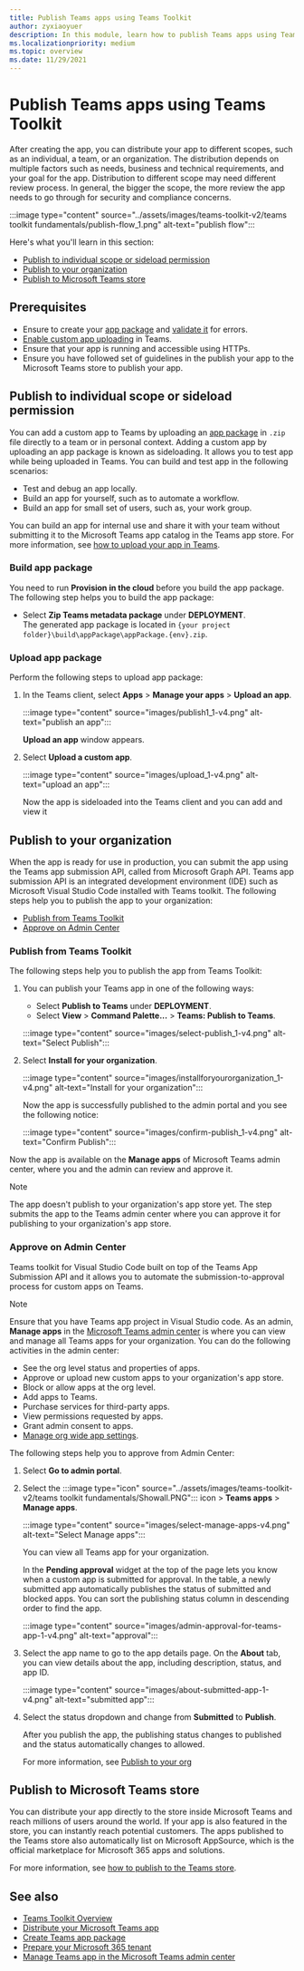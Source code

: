 ```yaml
---
title: Publish Teams apps using Teams Toolkit
author: zyxiaoyuer
description: In this module, learn how to publish Teams apps using Teams Toolkit and publish to individual scope or sideload permission
ms.localizationpriority: medium
ms.topic: overview
ms.date: 11/29/2021
---
```



# Publish Teams apps using Teams Toolkit

After creating the app, you can distribute your app to different scopes, such as an individual, a team, or an organization. The distribution depends on multiple factors such as needs, business and technical requirements, and your goal for the app. Distribution to different scope may need different review process. In general, the bigger the scope, the more review the app needs to go through for security and compliance concerns.

:::image type="content" source="../assets/images/teams-toolkit-v2/teams toolkit fundamentals/publish-flow_1.png" alt-text="publish flow":::

Here's what you'll learn in this section:

* [Publish to individual scope or sideload permission](#publish-to-individual-scope-or-sideload-permission)
* [Publish to your organization](#publish-to-your-organization)
* [Publish to Microsoft Teams store](#publish-to-microsoft-teams-store)

## Prerequisites

* Ensure to create your [app package](~/concepts/build-and-test/apps-package.md) and [validate it](https://dev.teams.microsoft.com/appvalidation.html) for errors.
* [Enable custom app uploading](~/concepts/build-and-test/prepare-your-o365-tenant.md#enable-custom-teams-apps-and-turn-on-custom-app-uploading) in Teams.
* Ensure that your app is running and accessible using HTTPs.
* Ensure you have followed set of guidelines in the publish your app to the Microsoft Teams store to publish your app.

## Publish to individual scope or sideload permission

You can add a custom app to Teams by uploading an [app package](../concepts/build-and-test/apps-package.md) in `.zip` file directly to a team or in personal context. Adding a custom app by uploading an app package is known as sideloading. It allows you to test app while being uploaded in Teams. You can build and test app in the following scenarios:

* Test and debug an app locally.
* Build an app for yourself, such as to automate a workflow.
* Build an app for small set of users, such as, your work group.

You can build an app for internal use and share it with your team without submitting it to the Microsoft Teams app catalog in the Teams app store. For more information, see [how to upload your app in Teams](../concepts/deploy-and-publish/apps-upload.md).

### Build app package

You need to run **Provision in the cloud** before you build the app package. The following step helps you to build the app package:

* Select **Zip Teams metadata package** under **DEPLOYMENT**.<br>
    The generated app package is located in `{your project folder}\build\appPackage\appPackage.{env}.zip`.

### Upload app package

Perform the following steps to upload app package:

1. In the Teams client, select **Apps** > **Manage your apps** > **Upload an app**.

   :::image type="content" source="images/publish1_1-v4.png" alt-text="publish an app":::

   **Upload an app** window appears.

2. Select **Upload a custom app**.

   :::image type="content" source="images/upload_1-v4.png" alt-text="upload an app":::

   Now the app is sideloaded into the Teams client and you can add and view it

## Publish to your organization

When the app is ready for use in production, you can submit the app using the Teams app submission API, called from Microsoft Graph API. Teams app submission API is an integrated development environment (IDE) such as Microsoft Visual Studio Code installed with Teams toolkit. The following steps help you to publish the app to your organization:

* [Publish from Teams Toolkit](#publish-from-teams-toolkit)
* [Approve on Admin Center](#approve-on-admin-center)

### Publish from Teams Toolkit

The following steps help you to publish the app from Teams Toolkit:

1. You can publish your Teams app in one of the following ways:
     * Select **Publish to Teams** under **DEPLOYMENT**.
     * Select **View** > **Command Palette...** > **Teams: Publish to Teams**.

   :::image type="content" source="images/select-publish_1-v4.png" alt-text="Select Publish":::

1. Select **Install for your organization**.

   :::image type="content" source="images/installforyourorganization_1-v4.png" alt-text="Install for your organization":::

   Now the app is successfully published to the admin portal and you see the following notice:

   :::image type="content" source="images/confirm-publish_1-v4.png" alt-text="Confirm Publish":::

Now the app is available on the **Manage apps** of Microsoft Teams admin center, where you and the admin can review and approve it.

> [!NOTE]
> The app doesn't publish to your organization's app store yet. The step submits the app to the Teams admin center where you can approve it for publishing to your organization's app store.

### Approve on Admin Center

Teams toolkit for Visual Studio Code built on top of the Teams App Submission API and it allows you to automate the submission-to-approval process for custom apps on Teams.

  > [!NOTE]
  > Ensure that you have Teams app project in Visual Studio code. As an admin, **Manage apps** in the [Microsoft Teams admin center](https://admin.teams.microsoft.com/policies/manage-apps) is where you can view and manage all Teams apps for your organization. You can do the following activities in the admin center:
  >
  > * See the org level status and properties of apps.
  > * Approve or upload new custom apps to your organization's app store.
  > * Block or allow apps at the org level.
  > * Add apps to Teams.
  > * Purchase services for third-party apps.
  > * View permissions requested by apps.
  > * Grant admin consent to apps.
  > * [Manage org wide app settings](https://admin.teams.microsoft.com/policies/manage-apps).

The following steps help you to approve from Admin Center:

1. Select **Go to admin portal**.

1. Select the :::image type="icon" source="../assets/images/teams-toolkit-v2/teams toolkit fundamentals/Showall.PNG"::: icon > **Teams apps** > **Manage apps**.

   :::image type="content" source="images/select-manage-apps-v4.png" alt-text="Select Manage apps":::

   You can view all Teams app for your organization.

   In the **Pending approval** widget at the top of the page lets you know when a custom app is submitted for approval. In the table, a newly submitted app automatically publishes the status of submitted and blocked apps. You can sort the publishing status column in descending order to find the app.

   :::image type="content" source="images/admin-approval-for-teams-app-1-v4.png" alt-text="approval":::

1. Select the app name to go to the app details page. On the **About** tab, you can view details about the app, including description, status, and app ID.

   :::image type="content" source="images/about-submitted-app-1-v4.png" alt-text="submitted app":::

1. Select the status dropdown and change from **Submitted** to **Publish**.

   After you publish the app, the publishing status changes to published and the status automatically changes to allowed.

   For more information, see [Publish to your org](/microsoftteams/manage-apps?toc=%2Fmicrosoftteams%2Fplatform%2Ftoc.json&bc=%2Fmicrosoftteams%2Fplatform%2Fbreadcrumb%2Ftoc.json)

## Publish to Microsoft Teams store

You can distribute your app directly to the store inside Microsoft Teams and reach millions of users around the world. If your app is also featured in the store, you can instantly reach potential customers. The apps published to the Teams store also automatically list on Microsoft AppSource, which is the official marketplace for Microsoft 365 apps and solutions.

For more information, see [how to publish to the Teams store](../concepts/deploy-and-publish/appsource/publish.md#publish-your-app-to-the-microsoft-teams-store).

## See also

* [Teams Toolkit Overview](teams-toolkit-fundamentals.md)
* [Distribute your Microsoft Teams app](../concepts/deploy-and-publish/apps-publish-overview.md)
* [Create Teams app package](../concepts/build-and-test/apps-package.md)
* [Prepare your Microsoft 365 tenant](../concepts/build-and-test/prepare-your-o365-tenant.md)
* [Manage Teams app in the Microsoft Teams admin center](/microsoftteams/manage-apps?toc=%2Fmicrosoftteams%2Fplatform%2Ftoc.json&bc=%2Fmicrosoftteams%2Fplatform%2Fbreadcrumb%2Ftoc.json)
